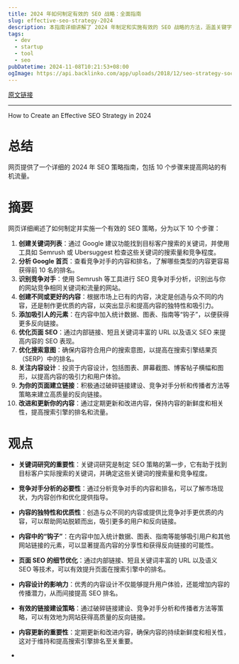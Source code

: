 ```yaml
---
title: 2024 年如何制定有效的 SEO 战略：全面指南
slug: effective-seo-strategy-2024
description: 本指南详细讲解了 2024 年制定和实施有效的 SEO 战略的方法，涵盖关键字研究、页面 SEO、内容创建、链接建设等关键要素。通过学习这些策略，你将能够提高网站的搜索引擎排名和流量，助力业务增长。
tags:
  - dev
  - startup
  - tool
  - seo
pubDatetime: 2024-11-08T10:21:53+08:00
ogImage: https://api.backlinko.com/app/uploads/2018/12/seo-strategy-social.png
---
```


[原文链接](https://backlinko.com/seo-strategy)

---

How to Create an Effective SEO Strategy in 2024

# 总结

网页提供了一个详细的 2024 年 SEO 策略指南，包括 10 个步骤来提高网站的有机流量。

# 摘要

网页详细阐述了如何制定并实施一个有效的 SEO 策略，分为以下 10 个步骤：

1. **创建关键词列表**：通过 Google 建议功能找到目标客户搜索的关键词，并使用工具如 Semrush 或 Ubersuggest 检查这些关键词的搜索量和竞争程度。
2. **分析 Google 首页**：查看竞争对手的内容和排名，了解哪些类型的内容更容易获得前 10 名的排名。
3. **识别竞争对手**：使用 Semrush 等工具进行 SEO 竞争对手分析，识别出与你的网站竞争相同关键词和流量的网站。
4. **创建不同或更好的内容**：根据市场上已有的内容，决定是创造与众不同的内容，还是制作更优质的内容，以突出显示和提高内容的独特性和吸引力。
5. **添加吸引人的元素**：在内容中加入统计数据、图表、指南等“钩子”，以便获得更多反向链接。
6. **优化页面 SEO**：通过内部链接、短且关键词丰富的 URL 以及语义 SEO 来提高内容的 SEO 表现。
7. **优化搜索意图**：确保内容符合用户的搜索意图，以提高在搜索引擎结果页（SERP）中的排名。
8. **关注内容设计**：投资于内容设计，包括图表、屏幕截图、博客帖子横幅和图形，以提高内容的吸引力和用户体验。
9. **为你的页面建立链接**：积极通过破碎链接建设、竞争对手分析和传播者方法等策略来建立高质量的反向链接。
10. **改进和更新你的内容**：通过定期更新和改进内容，保持内容的新鲜度和相关性，提高搜索引擎的排名和流量。

# 观点

- **关键词研究的重要性**：关键词研究是制定 SEO 策略的第一步，它有助于找到目标客户实际搜索的关键词，并确定这些关键词的搜索量和竞争程度。
- **竞争对手分析的必要性**：通过分析竞争对手的内容和排名，可以了解市场现状，为内容创作和优化提供指导。
- **内容的独特性和优质性**：创造与众不同的内容或提供比竞争对手更优质的内容，可以帮助网站脱颖而出，吸引更多的用户和反向链接。
- **内容中的“钩子”**：在内容中加入统计数据、图表、指南等能够吸引用户和其他网站链接的元素，可以显著提高内容的分享性和获得反向链接的可能性。
- **页面 SEO 的细节优化**：通过内部链接、短且关键词丰富的 URL 以及语义 SEO 等技术，可以有效提升页面在搜索引擎中的排名。
- **内容设计的影响力**：优秀的内容设计不仅能够提升用户体验，还能增加内容的传播潜力，从而间接提高 SEO 排名。
- **有效的链接建设策略**：通过破碎链接建设、竞争对手分析和传播者方法等策略，可以有效地为网站获得高质量的反向链接。
- **内容更新的重要性**：定期更新和改进内容，确保内容的持续新鲜度和相关性，这对于维持和提高搜索引擎排名至关重要。

-